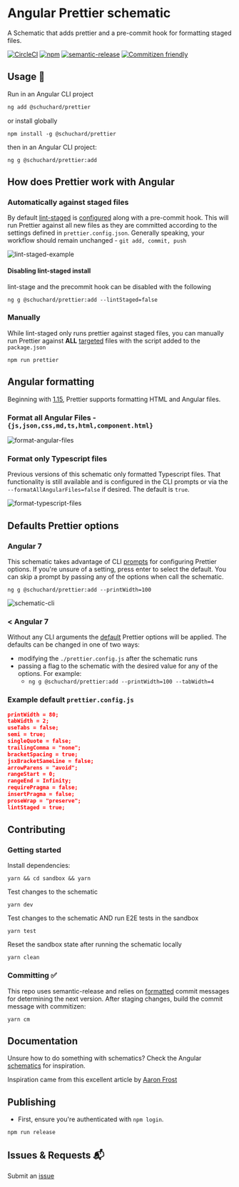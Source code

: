 # Angular Prettier schematic

A Schematic that adds prettier and a pre-commit hook for formatting staged files.

[![CircleCI](https://circleci.com/gh/schuchard/prettier-schematic.svg?style=svg)](https://circleci.com/gh/schuchard/prettier-schematic)
[![npm](https://img.shields.io/npm/v/@schuchard/prettier.svg)](https://www.npmjs.com/package/@schuchard/prettier)
[![semantic-release](https://img.shields.io/badge/%20%20%F0%9F%93%A6%F0%9F%9A%80-semantic--release-e10079.svg)](https://github.com/semantic-release/semantic-release)
[![Commitizen friendly](https://img.shields.io/badge/commitizen-friendly-brightgreen.svg)](http://commitizen.github.io/cz-cli/)

## Usage 🚀

Run in an Angular CLI project

```bash
ng add @schuchard/prettier
```

or install globally

```shell
npm install -g @schuchard/prettier
```

then in an Angular CLI project:

```shell
ng g @schuchard/prettier:add
```

## How does Prettier work with Angular

### Automatically against staged files

By default [lint-staged](https://github.com/okonet/lint-staged) is [configured](https://prettier.io/docs/en/precommit.html#option-1-lint-staged-https-githubcom-okonet-lint-staged) along with a pre-commit hook. This will run Prettier against all new files as they are committed according to the settings defined in `prettier.config.json`. Generally speaking, your workflow should remain unchanged - `git add, commit, push`

![lint-staged-example](docs/prettier-vsc-term-600.gif)

#### Disabling lint-staged install

lint-stage and the precommit hook can be disabled with the following

```shell
ng g @schuchard/prettier:add --lintStaged=false
```

### Manually

While lint-staged only runs prettier against staged files, you can manually run Prettier against **ALL** [targeted](#Angular-formatting) files with the script added to the `package.json`

`npm run prettier`

## Angular formatting

Beginning with [1.15](https://prettier.io/blog/2018/11/07/1.15.0.html#html-vue-angular), Prettier supports formatting HTML and Angular files.

### Format all Angular Files - `{js,json,css,md,ts,html,component.html}`

![format-angular-files](docs/prettier-ng-sm.png)

### Format only Typescript files

Previous versions of this schematic only formatted Typescript files. That functionality is still available and is configured in the CLI prompts or via the `--formatAllAngularFiles=false` if desired. The default is `true`.

![format-typescript-files](docs/prettier-ts-sm.png)

## Defaults Prettier options

### Angular 7

This schematic takes advantage of CLI [prompts](https://github.com/angular/angular-cli/blob/fb4e8187824fe66e50b42c16f95458e82b4787a8/docs/specifications/schematic-prompts.md) for configuring Prettier options. If you're unsure of a setting, press enter to select the default. You can skip a prompt by passing any of the options when call the schematic.

```ng g @schuchard/prettier:add --printWidth=100```

![schematic-cli](docs/prettier-cli-sm.png)

### < Angular 7

Without any CLI arguments the [default](https://prettier.io/docs/en/options.html) Prettier options will be applied. The defaults can be changed in one of two ways:

- modifying the `./prettier.config.js` after the schematic runs
- passing a flag to the schematic with the desired value for any of the options. For example:
  - `ng g @schuchard/prettier:add --printWidth=100 --tabWidth=4`

### Example default `prettier.config.js`

```json
printWidth = 80;
tabWidth = 2;
useTabs = false;
semi = true;
singleQuote = false;
trailingComma = "none";
bracketSpacing = true;
jsxBracketSameLine = false;
arrowParens = "avoid";
rangeStart = 0;
rangeEnd = Infinity;
requirePragma = false;
insertPragma = false;
proseWrap = "preserve";
lintStaged = true;
```

## Contributing

### Getting started

Install dependencies:

```shell
yarn && cd sandbox && yarn
```

Test changes to the schematic

```shell
yarn dev
```

Test changes to the schematic AND run E2E tests in the sandbox

```shell
yarn test
```

Reset the sandbox state after running the schematic locally

```shell
yarn clean
```

### Committing ✅

This repo uses semantic-release and relies on [formatted](https://github.com/semantic-release/semantic-release#commit-message-format) commit messages for determining the next version. After staging changes, build the commit message with commitizen:

```shell
yarn cm
```

## Documentation

Unsure how to do something with schematics? Check the Angular [schematics](https://github.com/angular/angular-cli/tree/master/packages/schematics/angular) for inspiration.

Inspiration came from this excellent article by [Aaron Frost](https://medium.com/ngconf/ultimate-prettier-angular-cheatsheet-777c9515f4fb)

## Publishing

- First, ensure you're authenticated with `npm login`.

```shell
npm run release
```

## Issues & Requests 📬

Submit an [issue](https://github.com/schuchard/prettier-schematic/issues/new/choose)